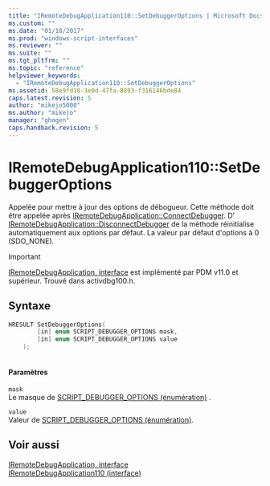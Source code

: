 ```yaml
---
title: "IRemoteDebugApplication110::SetDebuggerOptions | Microsoft Docs"
ms.custom: ""
ms.date: "01/18/2017"
ms.prod: "windows-script-interfaces"
ms.reviewer: ""
ms.suite: ""
ms.tgt_pltfrm: ""
ms.topic: "reference"
helpviewer_keywords: 
  - "IRemoteDebugApplication110::SetDebuggerOptions"
ms.assetid: 58e9fd18-3e0d-47fa-8893-f316146bde84
caps.latest.revision: 5
author: "mikejo5000"
ms.author: "mikejo"
manager: "ghogen"
caps.handback.revision: 5
---
```

# IRemoteDebugApplication110::SetDebuggerOptions
Appelée pour mettre à jour des options de débogueur.  Cette méthode doit être appelée après [IRemoteDebugApplication::ConnectDebugger](../../winscript/reference/iremotedebugapplication-connectdebugger.md).  D' [IRemoteDebugApplication::DisconnectDebugger](../../winscript/reference/iremotedebugapplication-disconnectdebugger.md) de la méthode réinitialise automatiquement aux options par défaut.  La valeur par défaut d'options à 0 \(SDO\_NONE\).  
  
> [!IMPORTANT]
>  [IRemoteDebugApplication, interface](../../winscript/reference/iremotedebugapplication-interface.md) est implémenté par PDM v11.0 et supérieur.  Trouvé dans activdbg100.h.  
  
## Syntaxe  
  
```cpp  
HRESULT SetDebuggerOptions(  
        [in] enum SCRIPT_DEBUGGER_OPTIONS mask,  
        [in] enum SCRIPT_DEBUGGER_OPTIONS value  
    );  
  
```  
  
#### Paramètres  
 `mask`  
 Le masque de [SCRIPT\_DEBUGGER\_OPTIONS \(énumération\)](../../winscript/reference/script-debugger-options-enumeration.md) .  
  
 `value`  
 Valeur de [SCRIPT\_DEBUGGER\_OPTIONS \(énumération\)](../../winscript/reference/script-debugger-options-enumeration.md).  
  
## Voir aussi  
 [IRemoteDebugApplication, interface](../../winscript/reference/iremotedebugapplication-interface.md)   
 [IRemoteDebugApplication110 \(interface\)](../../winscript/reference/iremotedebugapplication110-interface.md)